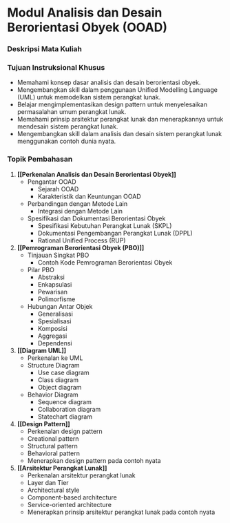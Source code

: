 # Modul Analisis dan Desain Berorientasi Obyek (OOAD)

### Deskripsi Mata Kuliah

### Tujuan Instruksional Khusus

- Memahami konsep dasar analisis dan desain berorientasi obyek.
- Mengembangkan skill dalam penggunaan Unified Modelling Language (UML) untuk memodelkan sistem perangkat lunak.
- Belajar mengimplementasikan design pattern untuk menyelesaikan permasalahan umum perangkat lunak.
- Memahami prinsip arsitektur perangkat lunak dan menerapkannya untuk mendesain sistem perangkat lunak.
- Mengembangkan skill dalam analisis dan desain sistem perangkat lunak menggunakan contoh dunia nyata.

### Topik Pembahasan

1.  **[[Perkenalan Analisis dan Desain Berorientasi Obyek]]** 
	- Pengantar OOAD
		- Sejarah OOAD
		- Karakteristik dan Keuntungan OOAD
	- Perbandingan dengan Metode Lain
		- Integrasi dengan Metode Lain
	- Spesifikasi dan Dokumentasi Berorientasi Obyek
		- Spesifikasi Kebutuhan Perangkat Lunak (SKPL)
		- Dokumentasi Pengembangan Perangkat Lunak (DPPL)
		- Rational Unified Process (RUP)
2. **[[Pemrograman Berorientasi Obyek (PBO)]]**
	- Tinjauan Singkat PBO
		- Contoh Kode Pemrograman Berorientasi Obyek
	- Pilar PBO
		- Abstraksi
		- Enkapsulasi
		- Pewarisan
		- Polimorfisme
	- Hubungan Antar Objek
		- Generalisasi
		- Spesialisasi
		- Komposisi
		- Aggregasi
		- Dependensi
3. **[[Diagram UML]]**
	- Perkenalan ke UML
	- Structure Diagram
		- Use case diagram
		- Class diagram
		- Object diagram
	- Behavior Diagram
		- Sequence diagram
		- Collaboration diagram
		- Statechart diagram
4. **[[Design Pattern]]**
	- Perkenalan design pattern
	- Creational pattern
	- Structural pattern
	- Behavioral pattern
	- Menerapkan design pattern pada contoh nyata
5. **[[Arsitektur Perangkat Lunak]]**
	- Perkenalan arsitektur perangkat lunak
	- Layer dan Tier
	- Architectural style
	- Component-based architecture
	- Service-oriented architecture
	- Menerapkan prinsip arsitektur perangkat lunak pada contoh nyata

